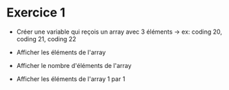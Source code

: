 # Exercice 1
 
- Créer une variable qui reçois un array avec 3 éléments -> ex: coding 20, coding 21, coding 22

- Afficher les éléments de l'array

- Afficher le nombre d'éléments de l'array

- Afficher les éléments de l'array 1 par 1
 